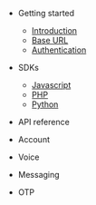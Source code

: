 * Getting started
  * [Introduction](home.md "Easy and smart way to communicate - nomado REST API")
  * [Base URL](baseurl.md "Base URL - nomado REST API")
  * [Authentication](authentication.md "Authentication - nomado REST API")

* SDKs
  * [Javascript](sdk/javascript.md "JS SDK: Send and receive sms, otp and 2fa - nomado REST API")
  * [PHP](sdk/php.md)
  * [Python](sdk/python.md)

* API reference

* Account

* Voice

* Messaging

* OTP

